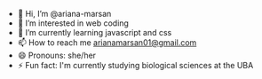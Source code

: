 - 👋 Hi, I’m @ariana-marsan
- 👀 I’m interested in web coding
- 🌱 I’m currently learning javascript and css
- 📫 How to reach me arianamarsan01@gmail.com
- 😄 Pronouns: she/her
- ⚡ Fun fact: I'm currently studying biological sciences at the UBA

<!---
ariana-marsan/ariana-marsan is a ✨ special ✨ repository because its `README.md` (this file) appears on your GitHub profile.
You can click the Preview link to take a look at your changes.
--->
